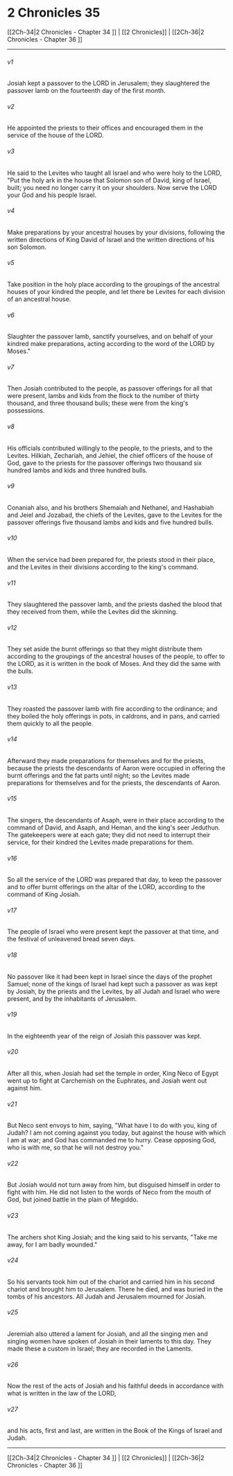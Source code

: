 # 2 Chronicles 35

[[2Ch-34|2 Chronicles - Chapter 34 ]] | [[2 Chronicles]] | [[2Ch-36|2 Chronicles - Chapter 36 ]]
***

###### v1
Josiah kept a passover to the LORD in Jerusalem; they slaughtered the passover lamb on the fourteenth day of the first month.
###### v2
He appointed the priests to their offices and encouraged them in the service of the house of the LORD.
###### v3
He said to the Levites who taught all Israel and who were holy to the LORD, "Put the holy ark in the house that Solomon son of David, king of Israel, built; you need no longer carry it on your shoulders. Now serve the LORD your God and his people Israel.
###### v4
Make preparations by your ancestral houses by your divisions, following the written directions of King David of Israel and the written directions of his son Solomon.
###### v5
Take position in the holy place according to the groupings of the ancestral houses of your kindred the people, and let there be Levites for each division of an ancestral house.
###### v6
Slaughter the passover lamb, sanctify yourselves, and on behalf of your kindred make preparations, acting according to the word of the LORD by Moses."
###### v7
Then Josiah contributed to the people, as passover offerings for all that were present, lambs and kids from the flock to the number of thirty thousand, and three thousand bulls; these were from the king's possessions.
###### v8
His officials contributed willingly to the people, to the priests, and to the Levites. Hilkiah, Zechariah, and Jehiel, the chief officers of the house of God, gave to the priests for the passover offerings two thousand six hundred lambs and kids and three hundred bulls.
###### v9
Conaniah also, and his brothers Shemaiah and Nethanel, and Hashabiah and Jeiel and Jozabad, the chiefs of the Levites, gave to the Levites for the passover offerings five thousand lambs and kids and five hundred bulls.
###### v10
When the service had been prepared for, the priests stood in their place, and the Levites in their divisions according to the king's command.
###### v11
They slaughtered the passover lamb, and the priests dashed the blood that they received from them, while the Levites did the skinning.
###### v12
They set aside the burnt offerings so that they might distribute them according to the groupings of the ancestral houses of the people, to offer to the LORD, as it is written in the book of Moses. And they did the same with the bulls.
###### v13
They roasted the passover lamb with fire according to the ordinance; and they boiled the holy offerings in pots, in caldrons, and in pans, and carried them quickly to all the people.
###### v14
Afterward they made preparations for themselves and for the priests, because the priests the descendants of Aaron were occupied in offering the burnt offerings and the fat parts until night; so the Levites made preparations for themselves and for the priests, the descendants of Aaron.
###### v15
The singers, the descendants of Asaph, were in their place according to the command of David, and Asaph, and Heman, and the king's seer Jeduthun. The gatekeepers were at each gate; they did not need to interrupt their service, for their kindred the Levites made preparations for them.
###### v16
So all the service of the LORD was prepared that day, to keep the passover and to offer burnt offerings on the altar of the LORD, according to the command of King Josiah.
###### v17
The people of Israel who were present kept the passover at that time, and the festival of unleavened bread seven days.
###### v18
No passover like it had been kept in Israel since the days of the prophet Samuel; none of the kings of Israel had kept such a passover as was kept by Josiah, by the priests and the Levites, by all Judah and Israel who were present, and by the inhabitants of Jerusalem.
###### v19
In the eighteenth year of the reign of Josiah this passover was kept.
###### v20
After all this, when Josiah had set the temple in order, King Neco of Egypt went up to fight at Carchemish on the Euphrates, and Josiah went out against him.
###### v21
But Neco sent envoys to him, saying, "What have I to do with you, king of Judah? I am not coming against you today, but against the house with which I am at war; and God has commanded me to hurry. Cease opposing God, who is with me, so that he will not destroy you."
###### v22
But Josiah would not turn away from him, but disguised himself in order to fight with him. He did not listen to the words of Neco from the mouth of God, but joined battle in the plain of Megiddo.
###### v23
The archers shot King Josiah; and the king said to his servants, "Take me away, for I am badly wounded."
###### v24
So his servants took him out of the chariot and carried him in his second chariot and brought him to Jerusalem. There he died, and was buried in the tombs of his ancestors. All Judah and Jerusalem mourned for Josiah.
###### v25
Jeremiah also uttered a lament for Josiah, and all the singing men and singing women have spoken of Josiah in their laments to this day. They made these a custom in Israel; they are recorded in the Laments.
###### v26
Now the rest of the acts of Josiah and his faithful deeds in accordance with what is written in the law of the LORD,
###### v27
and his acts, first and last, are written in the Book of the Kings of Israel and Judah.

***

[[2Ch-34|2 Chronicles - Chapter 34 ]] | [[2 Chronicles]] | [[2Ch-36|2 Chronicles - Chapter 36 ]]
